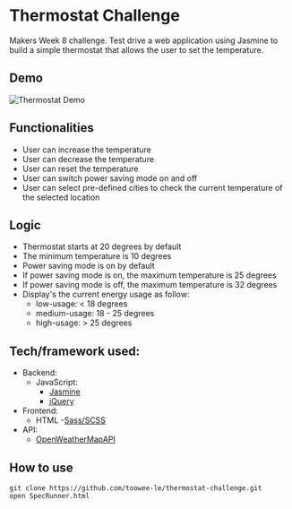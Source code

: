 # Thermostat Challenge
Makers Week 8 challenge. Test drive a web application using Jasmine to build a simple thermostat that allows the user to set the temperature.


## Demo
![Thermostat Demo](demo.gif)

## Functionalities
* User can increase the temperature
* User can decrease the temperature
* User can reset the temperature
* User can switch power saving mode on and off
* User can select pre-defined cities to check the current temperature of the selected location

## Logic
* Thermostat starts at 20 degrees by default
* The minimum temperature is 10 degrees
* Power saving mode is on by default
* If power saving mode is on, the maximum temperature is 25 degrees
* If power saving mode is off, the maximum temperature is 32 degrees
* Display's the current energy usage as follow:
  - low-usage: < 18 degrees
  - medium-usage: 18 - 25 degrees
  - high-usage: > 25 degrees

## Tech/framework used:
- Backend:
  - JavaScript:
    - [Jasmine](https://jasmine.github.io/)
    - [jQuery](https://jquery.com/)
- Frontend:
  - HTML
  -[Sass/SCSS](https://sass-lang.com/)
- API:
  - [OpenWeatherMapAPI](https://openweathermap.org/current)

## How to use
```
git clone https://github.com/toowee-le/thermostat-challenge.git
open SpecRunner.html
```